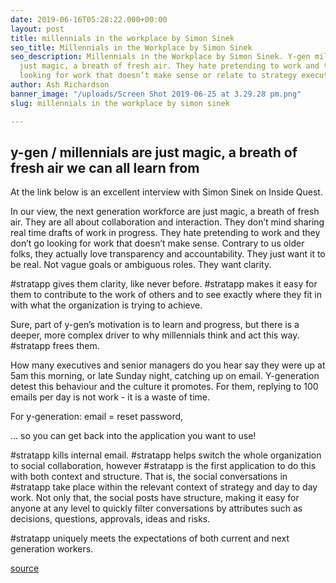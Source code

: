 ```yaml
---
date: 2019-06-16T05:28:22.000+00:00
layout: post
title: millennials in the workplace by Simon Sinek
seo_title: Millennials in the Workplace by Simon Sinek
seo_description: Millennials in the Workplace by Simon Sinek. Y-gen millennials are
  just magic, a breath of fresh air. They hate pretending to work and they don’t go
  looking for work that doesn’t make sense or relate to strategy execution.
author: Ash Richardson
banner_image: "/uploads/Screen Shot 2019-06-25 at 3.29.28 pm.png"
slug: millennials in the workplace by simon sinek

---
```

## y-gen / millennials are just magic, a breath of fresh air we can all learn from

At the link below is an excellent interview with Simon Sinek on Inside Quest.

In our view, the next generation workforce are just magic, a breath of fresh air. They are all about collaboration and interaction. They don’t mind sharing real time drafts of work in progress. They hate pretending to work and they don’t go looking for work that doesn’t make sense. Contrary to us older folks, they actually love transparency and accountability. They just want it to be real. Not vague goals or ambiguous roles. They want clarity.

\#stratapp gives them clarity, like never before. #stratapp makes it easy for them to contribute to the work of others and to see exactly where they fit in with what the organization is trying to achieve.

Sure, part of y-gen’s motivation is to learn and progress, but there is a deeper, more complex driver to why millennials think and act this way. #stratapp frees them.

How many executives and senior managers do you hear say they were up at 5am this morning, or late Sunday night, catching up on email. Y-generation detest this behaviour and the culture it promotes. For them, replying to 100 emails per day is not work - it is a waste of time.

For y-generation: email = reset password,

… so you can get back into the application you want to use!

\#stratapp kills internal email. #stratapp helps switch the whole organization to social collaboration, however #stratapp is the first application to do this with both context and structure. That is, the social conversations in #stratapp take place within the relevant context of strategy and day to day work. Not only that, the social posts have structure, making it easy for anyone at any level to quickly filter conversations by attributes such as decisions, questions, approvals, ideas and risks.

\#stratapp uniquely meets the expectations of both current and next generation workers.

[source](https://www.youtube.com/watch?v=hER0Qp6QJNU "millennials in the workplace by Simon Sinek")